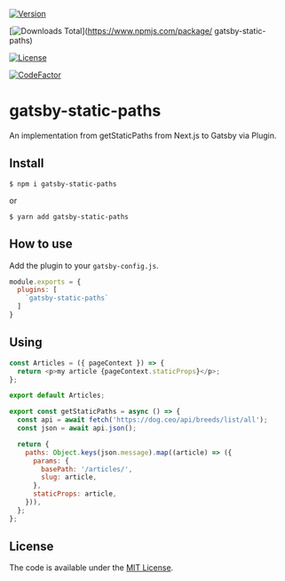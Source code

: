 [![Version](https://img.shields.io/npm/v/gatsby-static-paths.svg)](https://www.npmjs.com/package/gatsby-static-paths)

[![Downloads Total](https://img.shields.io/npm/dt/gatsby-static-paths.svg)](https://www.npmjs.com/package/
gatsby-static-paths)

[![License](https://img.shields.io/badge/License-MIT-yellow.svg)](https://github.com/escabora/gatsby-static-paths/blob/main/LICENSE.md)

[![CodeFactor](https://www.codefactor.io/repository/github/escabora/gatsby-static-paths/badge)](https://www.codefactor.io/repository/github/escabora/gatsby-static-paths)

# gatsby-static-paths

An implementation from getStaticPaths from Next.js to Gatsby via Plugin.

## Install

`$ npm i gatsby-static-paths`

or

`$ yarn add gatsby-static-paths`

## How to use

Add the plugin to your `gatsby-config.js`.

```javascript
module.exports = {
  plugins: [
    `gatsby-static-paths`
  ]
}
```

## Using

```javascript
const Articles = ({ pageContext }) => {
  return <p>my article {pageContext.staticProps}</p>;
};

export default Articles;

export const getStaticPaths = async () => {
  const api = await fetch('https://dog.ceo/api/breeds/list/all');
  const json = await api.json();

  return {
    paths: Object.keys(json.message).map((article) => ({
      params: {
        basePath: '/articles/',
        slug: article,
      },
      staticProps: article,
    })),
  };
};
```

License
-------

The code is available under the [MIT License](LICENSE.md).
